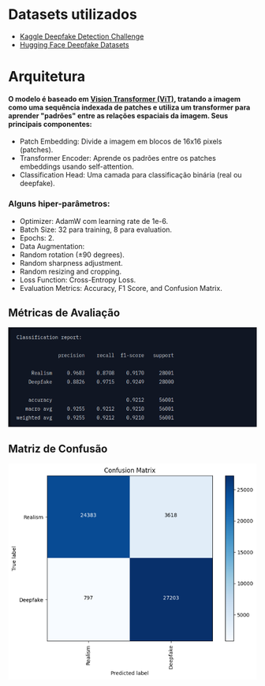 # Datasets utilizados
* [Kaggle Deepfake Detection Challenge](https://www.kaggle.com/competitions/deepfake-detection-challenge)
* [Hugging Face Deepfake Datasets](https://huggingface.co/datasets?modality=modality:image&sort=trending&search=deepfake)


# Arquitetura
#### O modelo é baseado em [Vision Transformer (ViT)](https://arxiv.org/abs/2010.11929), tratando a imagem como uma sequência indexada de patches e utiliza um transformer para aprender "padrões" entre as relações espaciais da imagem. Seus principais componentes:
* Patch Embedding: Divide a imagem em blocos de 16x16 pixels (patches).
* Transformer Encoder: Aprende os padrões entre os patches embeddings usando self-attention.
* Classification Head: Uma camada para classificação binária (real ou deepfake).

### Alguns hiper-parâmetros:
* Optimizer: AdamW com learning rate de 1e-6.
* Batch Size: 32 para training, 8 para evaluation.
* Epochs: 2.
* Data Augmentation:
* Random rotation (±90 degrees).
* Random sharpness adjustment.
* Random resizing and cropping.
* Loss Function: Cross-Entropy Loss.
* Evaluation Metrics: Accuracy, F1 Score, and Confusion Matrix.

## Métricas de Avaliação
<p align="center">
    <img src="../images/classification_report.png" alt="Classification Report" width="776"/>
<p>

## Matriz de Confusão
<p align="center">
    <img src="../images/confusion_matrix.png" alt="Matriz de Confusão" width="512"/>
<p>

